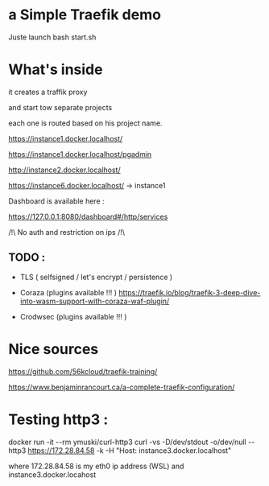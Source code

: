 # a Simple Traefik demo

Juste launch bash start.sh

# What's inside

it creates a traffik proxy

and start tow separate projects

each one is routed based on his project name.

https://instance1.docker.localhost/

https://instance1.docker.localhost/pgadmin  

http://instance2.docker.localhost/

https://instance6.docker.localhost/ -> instance1

Dashboard is available here :

https://127.0.0.1:8080/dashboard#/http/services

/!\ No auth and restriction on ips /!\

## TODO :

- TLS ( selfsigned / let's encrypt / persistence )

- Coraza (plugins available !!! )
https://traefik.io/blog/traefik-3-deep-dive-into-wasm-support-with-coraza-waf-plugin/
- Crodwsec (plugins available !!! )

# Nice sources

https://github.com/56kcloud/traefik-training/

https://www.benjaminrancourt.ca/a-complete-traefik-configuration/

# Testing http3 :

docker run -it --rm ymuski/curl-http3 curl -vs -D/dev/stdout -o/dev/null --http3 https://172.28.84.58 -k -H "Host: instance3.docker.localhost"

where 172.28.84.58 is my eth0 ip address (WSL) and instance3.docker.locahost
